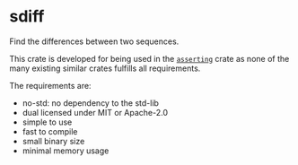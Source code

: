 # sdiff

Find the differences between two sequences.

This crate is developed for being used in the [`asserting`] crate as none of the many existing 
similar crates fulfills all requirements.

The requirements are:

* no-std: no dependency to the std-lib
* dual licensed under MIT or Apache-2.0
* simple to use
* fast to compile
* small binary size
* minimal memory usage

<!-- External Links -->

[`asserting`]: https://github.com/innoave/asserting
